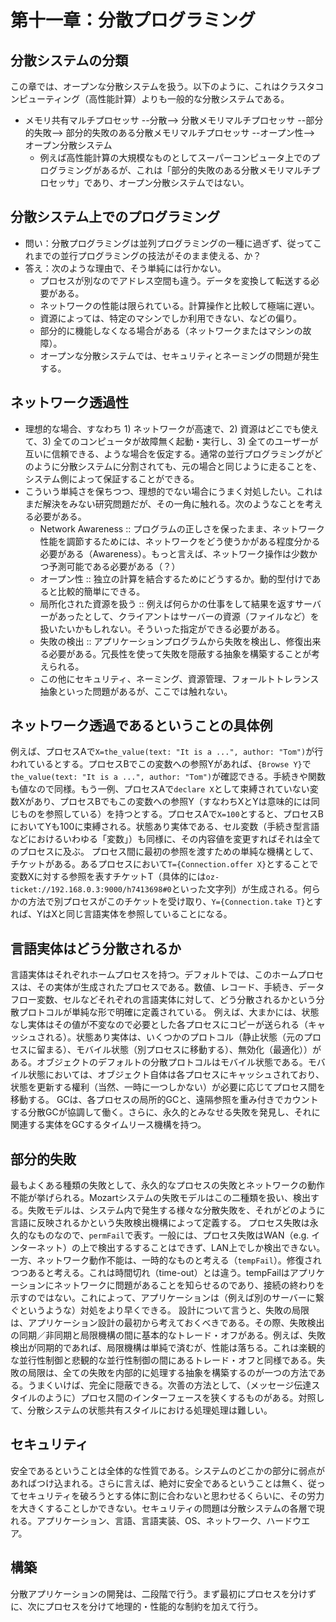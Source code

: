 # 第十一章：分散プログラミング

## 分散システムの分類
この章では、オープンな分散システムを扱う。以下のように、これはクラスタコンピューティング（高性能計算）よりも一般的な分散システムである。
- メモリ共有マルチプロセッサ --分散--> 分散メモリマルチプロセッサ --部分的失敗--> 部分的失敗のある分散メモリマルチプロセッサ --オープン性--> オープン分散システム
  - 例えば高性能計算の大規模なものとしてスーパーコンピュータ上でのプログラミングがあるが、これは「部分的失敗のある分散メモリマルチプロセッサ」であり、オープン分散システムではない。

## 分散システム上でのプログラミング
- 問い：分散プログラミングは並列プログラミングの一種に過ぎず、従ってこれまでの並行プログラミングの技法がそのまま使える、か？
- 答え：次のような理由で、そう単純には行かない。
  - プロセスが別なのでアドレス空間も違う。データを変換して転送する必要がある。
  - ネットワークの性能は限られている。計算操作と比較して極端に遅い。
  - 資源によっては、特定のマシンでしか利用できない、などの偏り。
  - 部分的に機能しなくなる場合がある（ネットワークまたはマシンの故障）。
  - オープンな分散システムでは、セキュリティとネーミングの問題が発生する。

## ネットワーク透過性
- 理想的な場合、すなわち 1) ネットワークが高速で、2) 資源はどこでも使えて、3) 全てのコンピュータが故障無く起動・実行し、3) 全てのユーザーが互いに信頼できる、ような場合を仮定する。通常の並行プログラミングがどのように分散システムに分割されても、元の場合と同じように走ることを、システム側によって保証することができる。
- こういう単純さを保ちつつ、理想的でない場合にうまく対処したい。これはまだ解決をみない研究問題だが、その一角に触れる。次のようなことを考える必要がある。
  - Network Awareness :: プログラムの正しさを保ったまま、ネットワーク性能を調節するためには、ネットワークをどう使うかがある程度分かる必要がある（Awareness）。もっと言えば、ネットワーク操作は少数かつ予測可能である必要がある（？）
  - オープン性 :: 独立の計算を結合するためにどうするか。動的型付けであると比較的簡単にできる。
  - 局所化された資源を扱う :: 例えば何らかの仕事をして結果を返すサーバーがあったとして、クライアントはサーバーの資源（ファイルなど）を扱いたいかもしれない。そういった指定ができる必要がある。
  - 失敗の検出 :: アプリケーションプログラムから失敗を検出し、修復出来る必要がある。冗長性を使って失敗を隠蔽する抽象を構築することが考えられる。
  - この他にセキュリティ、ネーミング、資源管理、フォールトトレランス抽象といった問題があるが、ここでは触れない。

## ネットワーク透過であるということの具体例

例えば、プロセスAで`X=the_value(text: "It is a ...", author: "Tom")`が行われているとする。プロセスBでこの変数への参照Yがあれば、`{Browse Y}`で`the_value(text: "It is a ...", author: "Tom")`が確認できる。手続きや関数も値なので同様。もう一例、プロセスAで`declare X`として束縛されていない変数Xがあり、プロセスBでもこの変数への参照Y（すなわちXとYは意味的には同じものを参照している）を持つとする。プロセスAで`X=100`とすると、プロセスBにおいてYも100に束縛される。状態あり実体である、セル変数（手続き型言語などにおけるいわゆる「変数」）も同様に、その内容値を変更すればそれは全てのプロセスに及ぶ。
プロセス間に最初の参照を渡すための単純な機構として、チケットがある。あるプロセスにおいて`T={Connection.offer X}`とすることで変数Xに対する参照を表すチケットT（具体的には`oz-ticket://192.168.0.3:9000/h7413698#0`といった文字列）が生成される。何らかの方法で別プロセスがこのチケットを受け取り、`Y={Connection.take T}`とすれば、YはXと同じ言語実体を参照していることになる。

## 言語実体はどう分散されるか

言語実体はそれぞれホームプロセスを持つ。デフォルトでは、このホームプロセスは、その実体が生成されたプロセスである。数値、レコード、手続き、データフロー変数、セルなどそれぞれの言語実体に対して、どう分散されるかという分散プロトコルが単純な形で明確に定義されている。
例えば、大まかには、状態なし実体はその値が不変なので必要とした各プロセスにコピーが送られる（キャッシュされる）。状態あり実体は、いくつかのプロトコル（静止状態（元のプロセスに留まる）、モバイル状態（別プロセスに移動する）、無効化（最適化））がある。オブジェクトのデフォルトの分散プロトコルはモバイル状態である。モバイル状態においては、オブジェクト自体は各プロセスにキャッシュされており、状態を更新する權利（当然、一時に一つしかない）が必要に応じてプロセス間を移動する。
GCは、各プロセスの局所的GCと、遠隔参照を重み付きでカウントする分散GCが協調して働く。さらに、永久的とみなせる失敗を発見し、それに関連する実体をGCするタイムリース機構を持つ。

## 部分的失敗

最もよくある種類の失敗として、永久的なプロセスの失敗とネットワークの動作不能が挙げられる。Mozartシステムの失敗モデルはこの二種類を扱い、検出する。失敗モデルは、システム内で発生する様々な分散失敗を、それがどのように言語に反映されるかという失敗検出機構によって定義する。
プロセス失敗は永久的なものなので、`permFail`で表す。一般には、プロセス失敗はWAN（e.g. インターネット）の上で検出するすることはできず、LAN上でしか検出できない。一方、ネットワーク動作不能は、一時的なものと考える（`tempFail`）。修復されつつあると考える。これは時間切れ（time-out）とは違う。tempFailはアプリケーションにネットワークに問題があることを知らせるのであり、接続の終わりを示すのではない。これによって、アプリケーションは（例えば別のサーバーに繋ぐというような）対処をより早くできる。
設計について言うと、失敗の局限は、アプリケーション設計の最初から考えておくべきである。その際、失敗検出の同期／非同期と局限機構の間に基本的なトレード・オフがある。例えば、失敗検出が同期的であれば、局限機構は単純で済むが、性能は落ちる。これは楽観的な並行性制御と悲観的な並行性制御の間にあるトレード・オフと同様である。失敗の局限は、全ての失敗を内部的に処理する抽象を構築するのが一つの方法である。うまくいけば、完全に隠蔽できる。次善の方法として、（メッセージ伝達スタイルのように）プロセス間のインターフェースを狭くするものがある。対照して、分散システムの状態共有スタイルにおける処理処理は難しい。

## セキュリティ
安全であるということは全体的な性質である。システムのどこかの部分に弱点があればつけ込まれる。さらに言えば、絶対に安全であるということは無く、従ってセキュリティを破ろうとする体に割に合わないと思わせるくらいに、その労力を大きくすることしかできない。セキュリティの問題は分散システムの各層で現れる。アプリケーション、言語、言語実装、OS、ネットワーク、ハードウエア。

## 構築
分散アプリケーションの開発は、二段階で行う。まず最初にプロセスを分けずに、次にプロセスを分けて地理的・性能的な制約を加えて行う。
